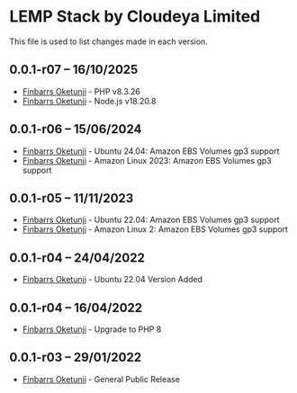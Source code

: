 LEMP Stack by Cloudeya Limited
==============================

This file is used to list changes made in each version.

0.0.1-r07 – 16/10/2025
-----
- [Finbarrs Oketunji](https://finbarrs.eu) - PHP v8.3.26
- [Finbarrs Oketunji](https://finbarrs.eu) - Node.js v18.20.8

0.0.1-r06 – 15/06/2024
-----
- [Finbarrs Oketunji](https://finbarrs.eu) - Ubuntu 24.04: Amazon EBS Volumes gp3 support
- [Finbarrs Oketunji](https://finbarrs.eu) - Amazon Linux 2023: Amazon EBS Volumes gp3 support

0.0.1-r05 – 11/11/2023
-----
- [Finbarrs Oketunji](https://finbarrs.eu) - Ubuntu 22.04: Amazon EBS Volumes gp3 support
- [Finbarrs Oketunji](https://finbarrs.eu) - Amazon Linux 2: Amazon EBS Volumes gp3 support

0.0.1-r04 – 24/04/2022
-----
- [Finbarrs Oketunji](https://finbarrs.eu) - Ubuntu 22.04 Version Added

0.0.1-r04 – 16/04/2022
-----
- [Finbarrs Oketunji](https://finbarrs.eu) - Upgrade to PHP 8

0.0.1-r03 – 29/01/2022
-----
- [Finbarrs Oketunji](https://finbarrs.eu) - General Public Release